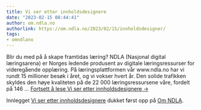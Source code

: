 ```yaml
---
title: Vi ser etter innholdsdesignere
date: "2023-02-15 08:44:41"
author: om.ndla.no
authorlink: https://om.ndla.no/2023/02/15/innholdsdesigner/
tags:
- omndlano
---
```

<p>Blir du med på å skape framtidas læring? NDLA (Nasjonal digital læringsarena) er Norges ledende produsent av digitale læringsressurser for videregående opplæring. På læringsplattformen vår www.ndla.no har vi rundt 15 millioner besøk i året, og vi vokser hvert år. Den solide trafikken skyldes den høye kvaliteten på de 22 000 læringsressursene våre, fordelt på 146 &#8230; <a href="https://om.ndla.no/2023/02/15/innholdsdesigner/" class="more-link">Fortsett å lese <span class="screen-reader-text">Vi ser etter innholdsdesignere</span> <span class="meta-nav">&#8594;</span></a></p>
<p>Innlegget <a rel="nofollow" href="https://om.ndla.no/2023/02/15/innholdsdesigner/">Vi ser etter innholdsdesignere</a> dukket først opp på <a rel="nofollow" href="https://om.ndla.no">Om NDLA</a>.</p>
